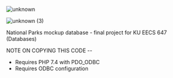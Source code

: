 ![unknown](https://github.com/amacgillivray/eecs647_natparks/assets/40438470/10c6d179-652c-4e71-bdf0-bbcf946afefe)

![unknown (3)](https://github.com/amacgillivray/eecs647_natparks/assets/40438470/2ea228d2-51dd-4a20-9d42-69643560b7b2)

National Parks mockup database - final project for KU EECS 647 (Databases)

NOTE ON COPYING THIS CODE --

 - Requires PHP 7.4 with PDO_ODBC
 - Requires ODBC configuration

